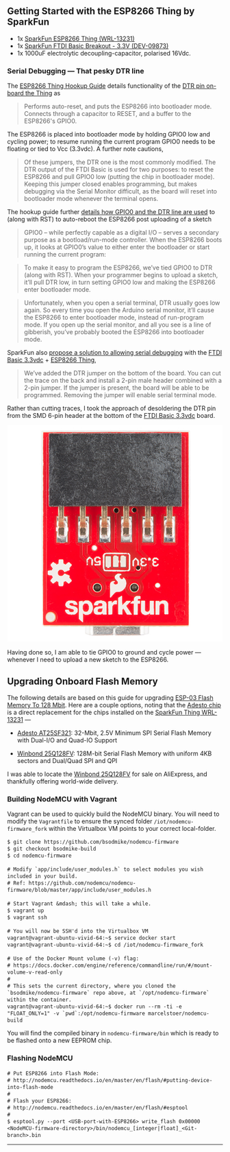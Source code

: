 ## Getting Started with the ESP8266 Thing by SparkFun

* 1x [SparkFun ESP8266 Thing (WRL-13231)][SFE Thing]
* 1x [SparkFun FTDI Basic Breakout - 3.3V (DEV-09873)][SparkFun FTDI 3.3V]
* 1x 1000uF electrolytic decoupling-capacitor, polarised 16Vdc.

### Serial Debugging &mdash; That pesky DTR line

The [ESP8266 Thing Hookup Guide][ESP8266 Thing Hookup Guide] details functionality of the [DTR pin on-board the Thing][ESP8266 Thing Hookup Guide Hardware Overview] as

> Performs auto-reset, and puts the ESP8266 into bootloader mode. Connects through a capacitor to RESET, and a buffer to the ESP8266's GPIO0.

The ESP8266 is placed into bootloader mode by holding GPIO0 low and cycling power; to resume running the current program GPIO0 needs to be floating or tied to Vcc (3.3vdc).  A further note cautions,

> Of these jumpers, the DTR one is the most commonly modified. The DTR output of the FTDI Basic is used for two purposes: to reset the ESP8266 and pull GPIO0 low (putting the chip in bootloader mode). Keeping this jumper closed enables programming, but makes debugging via the Serial Monitor difficult, as the board will reset into bootloader mode whenever the terminal opens.

The hookup guide further [details how GPIO0 and the DTR line are used][Serial Debugging] to (along with RST) to auto-reboot the ESP8266 post uploading of a sketch

> GPIO0 – while perfectly capable as a digital I/O – serves a secondary purpose as a bootload/run-mode controller. When the ESP8266 boots up, it looks at GPIO0’s value to either enter the bootloader or start running the current program:

> To make it easy to program the ESP8266, we’ve tied GPIO0 to DTR (along with RST). When your programmer begins to upload a sketch, it’ll pull DTR low, in turn setting GPIO0 low and making the ESP8266 enter bootloader mode.

> Unfortunately, when you open a serial terminal, DTR usually goes low again. So every time you open the Arduino serial monitor, it’ll cause the ESP8266 to enter bootloader mode, instead of run-program mode. If you open up the serial monitor, and all you see is a line of gibberish, you’ve probably booted the ESP8266 into bootloader mode.

SparkFun also [propose a solution to allowing serial debugging][Serial Debugging] with the [FTDI Basic 3.3vdc][SparkFun FTDI 3.3V] + [ESP8266 Thing][SFE Thing],

> We’ve added the DTR jumper on the bottom of the board. You can cut the trace on the back and install a 2-pin male header combined with a 2-pin jumper. If the jumper is present, the board will be able to be programmed. Removing the jumper will enable serial terminal mode.

Rather than cutting traces, I took the approach of desoldering the DTR pin from the SMD 6-pin header at the bottom of the [FTDI Basic 3.3vdc][SparkFun FTDI 3.3V] board.

![FTDI Basic 3.3V - bottom](images/ftdi_basic_bottom.jpg)

Having done so, I am able to tie GPIO0 to ground and cycle power &mdash; whenever I need to upload a new sketch to the ESP8266.

## Upgrading Onboard Flash Memory

The following details are based on this guide for upgrading [ESP-03 Flash Memory To 128 Mbit][ESP-03 Upgrade Flash Memory To 128 Mbit].  Here are a couple options, noting that the [Adesto chip][Adesto AT25SF321 Datasheet] is a direct replacement for the chips installed on the [SparkFun Thing WRL-13231][SFE Thing] &mdash;

* [Adesto AT25SF321][Adesto AT25SF321 Datasheet]: 32-Mbit, 2.5V Minimum SPI Serial Flash Memory with Dual-I/O and Quad-IO Support

* [Winbond 25Q128FV][Winbond 25Q128FV Datasheet]: 128M-bit Serial Flash Memory with uniform 4KB sectors and Dual/Quad SPI and QPI

I was able to locate the [Winbond 25Q128FV][AliExpress Winbond 25Q128FV] for sale on AliExpress, and thankfully offering world-wide delivery.

### Building NodeMCU with Vagrant

Vagrant can be used to quickly build the NodeMCU binary. You will need
to modify the `Vagrantfile` to ensure the synced folder `/iot/nodemcu-firmware_fork` within the Virtualbox VM points to your correct local-folder.

```
$ git clone https://github.com/bsodmike/nodemcu-firmware
$ git checkout bsodmike-build
$ cd nodemcu-firmware

# Modify `app/include/user_modules.h` to select modules you wish included in your build.
# Ref: https://github.com/nodemcu/nodemcu-firmware/blob/master/app/include/user_modules.h

# Start Vagrant &mdash; this will take a while.
$ vagrant up
$ vagrant ssh

# You will now be SSH'd into the Virtualbox VM
vagrant@vagrant-ubuntu-vivid-64:~$ service docker start
vagrant@vagrant-ubuntu-vivid-64:~$ cd /iot/nodemcu-firmware_fork

# Use of the Docker Mount volume (-v) flag:
# https://docs.docker.com/engine/reference/commandline/run/#/mount-volume-v-read-only
#
# This sets the current directory, where you cloned the `bsodmike/nodemcu-firmware` repo above, at `/opt/nodemcu-firmware` within the container.
vagrant@vagrant-ubuntu-vivid-64:~$ docker run --rm -ti -e "FLOAT_ONLY=1" -v `pwd`:/opt/nodemcu-firmware marcelstoer/nodemcu-build
```

You will find the compiled binary in `nodemcu-firmware/bin` which is
ready to be flashed onto a new EEPROM chip.

### Flashing NodeMCU

```
# Put ESP8266 into Flash Mode:
# http://nodemcu.readthedocs.io/en/master/en/flash/#putting-device-into-flash-mode
#
# Flash your ESP8266:
# http://nodemcu.readthedocs.io/en/master/en/flash/#esptool
#
$ esptool.py --port <USB-port-with-ESP8266> write_flash 0x00000 <NodeMCU-firmware-directory>/bin/nodemcu_[integer|float]_<Git-branch>.bin
```

----------
[SFE Thing]: https://www.sparkfun.com/products/13231 "Thing WRL-13231"
[SparkFun FTDI 3.3V]: https://www.sparkfun.com/products/9873 "FTDI 3.3V"

[SFE Thing Github]: https://github.com/sparkfun/ESP8266_Thing "SparkFun ESP8266 Thing"
[ESP8266 Thing Hookup Guide]: https://learn.sparkfun.com/tutorials/esp8266-thing-hookup-guide/introduction "ESP8266 Thing Hookup Guide"
[ESP8266 Thing Hookup Guide Hardware Overview]: https://learn.sparkfun.com/tutorials/esp8266-thing-hookup-guide/hardware-overview "ESP8266 Thing Hookup Guide - Hardware Overview"

[Serial Debugging]: https://learn.sparkfun.com/tutorials/esp8266-thing-hookup-guide/using-the-arduino-addon#serial-dtr "Using Serial Monitor"

[AliExpress Winbond 25Q128FV]: http://www.aliexpress.com/item/25Q128FV/32675826288.html?spm=2114.13010208.99999999.267.TgW1G0 "AliExpress Winbond 25Q128FV"
[Winbond 25Q128FV Datasheet]: http://www.winbond.com/hq/product/code-storage-flash-memory/serial-nor-flash/?__locale=en&partNo=W25Q128FV "Winbond 25Q128FV Datasheet"
[Adesto AT25SF321 Datasheet]: http://www.adestotech.com/wp-content/uploads/DS-AT25SF321_047.pdf "Adesto AT25SF321 Datasheet"
[ESP-03 Upgrade Flash Memory To 128 Mbit]: http://www.instructables.com/id/ESP-03-Upgrade-Flash-Memory-to-128-M-Bit/?ALLSTEPS "ESP-03 Upgrade Flash Memory To 128 Mbit"
